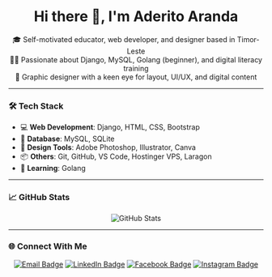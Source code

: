 <h1 align="center">Hi there 👋, I'm Aderito Aranda</h1>

<p align="center">
  🎓 Self-motivated educator, web developer, and designer based in Timor-Leste<br>
  👨‍💻 Passionate about Django, MySQL, Golang (beginner), and digital literacy training<br>
  🎨 Graphic designer with a keen eye for layout, UI/UX, and digital content
</p>

---

### 🛠️ Tech Stack

- 💻 **Web Development**: Django, HTML, CSS, Bootstrap
- 🧠 **Database**: MySQL, SQLite
- 🎨 **Design Tools**: Adobe Photoshop, Illustrator, Canva
- 📦 **Others**: Git, GitHub, VS Code, Hostinger VPS, Laragon
- 🐣 **Learning**: Golang

---

### 📈 GitHub Stats

<p align="center">
  <img src="https://github-readme-stats.vercel.app/api?username=adearanda&show_icons=true&include_all_commits=true&count_private=true&theme=radical" alt="GitHub Stats"/>
</p>

---

### 🌐 Connect With Me

<p align="center">
  <a href="mailto:adar.26.aranda@gmail.com"><img src="https://img.shields.io/badge/Email-D14836?style=for-the-badge&logo=gmail&logoColor=white" alt="Email Badge"/></a>
  <a href="https://www.linkedin.com/in/aderito-aranda/" target="_blank"><img src="https://img.shields.io/badge/LinkedIn-0077B5?style=for-the-badge&logo=linkedin&logoColor=white" alt="LinkedIn Badge"/></a>
  <a href="https://web.facebook.com/aderito.aranda" target="_blank"><img src="https://img.shields.io/badge/Facebook-1877F2?style=for-the-badge&logo=facebook&logoColor=white" alt="Facebook Badge"/></a>
  <a href="https://www.instagram.com/_adearanda/" target="_blank"><img src="https://img.shields.io/badge/Instagram-E4405F?style=for-the-badge&logo=instagram&logoColor=white" alt="Instagram Badge"/></a>
</p>
